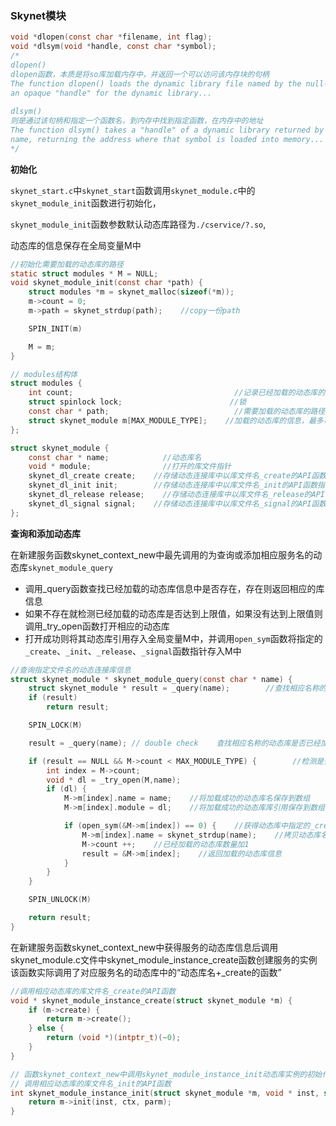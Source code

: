 ### Skynet模块

```c
void *dlopen(const char *filename, int flag);
void *dlsym(void *handle, const char *symbol);
/*
dlopen()
dlopen函数，本质是将so库加载内存中，并返回一个可以访问该内存块的句柄
The function dlopen() loads the dynamic library file named by the null-terminated string filename and returns
an opaque "handle" for the dynamic library...
    
dlsym()
则是通过该句柄和指定一个函数名，到内存中找到指定函数，在内存中的地址
The function dlsym() takes a "handle" of a dynamic library returned by dlopen() and the null-terminated symbol  
name, returning the address where that symbol is loaded into memory...
*/
```





**初始化**

`skynet_start.c`中`skynet_start`函数调用`skynet_module.c`中的`skynet_module_init`函数进行初始化，

`skynet_module_init`函数参数默认动态库路径为`./cservice/?.so`,

动态库的信息保存在全局变量M中

```c
//初始化需要加载的动态库的路径
static struct modules * M = NULL;
void skynet_module_init(const char *path) {
    struct modules *m = skynet_malloc(sizeof(*m));
    m->count = 0;
    m->path = skynet_strdup(path);    //copy一份path

    SPIN_INIT(m)

    M = m;
}

// modules结构体
struct modules {
    int count;                                    //记录已经加载的动态库的数量
    struct spinlock lock;                        //锁
    const char * path;                            //需要加载的动态库的路径
    struct skynet_module m[MAX_MODULE_TYPE];    //加载的动态库的信息，最多可以加载32个
};

struct skynet_module {
    const char * name;            //动态库名
    void * module;                //打开的库文件指针
    skynet_dl_create create;    //存储动态连接库中以库文件名_create的API函数指针
    skynet_dl_init init;        //存储动态连接库中以库文件名_init的API函数指针
    skynet_dl_release release;    //存储动态连接库中以库文件名_release的API函数指针
    skynet_dl_signal signal;    //存储动态连接库中以库文件名_signal的API函数指针
};
```

**查询和添加动态库**

在新建服务函数skynet_context_new中最先调用的为查询或添加相应服务名的动态库`skynet_module_query`

- 调用_query函数查找已经加载的动态库信息中是否存在，存在则返回相应的库信息
- 如果不存在就检测已经加载的动态库是否达到上限值，如果没有达到上限值则调用_try_open函数打开相应的动态库
- 打开成功则将其动态库引用存入全局变量M中，并调用`open_sym`函数将指定的`_create`、`_init`、`_release`、`_signal`函数指针存入M中

```c
//查询指定文件名的动态连接库信息
struct skynet_module * skynet_module_query(const char * name) {
    struct skynet_module * result = _query(name);        //查找相应名称的动态库是否已经加载
    if (result)
        return result;

    SPIN_LOCK(M)

    result = _query(name); // double check    查找相应名称的动态库是否已经加载

    if (result == NULL && M->count < MAX_MODULE_TYPE) {        //检测是否加载以及加载的数量是否达到上线值
        int index = M->count;
        void * dl = _try_open(M,name);
        if (dl) {
            M->m[index].name = name;    //将加载成功的动态库名保存到数组
            M->m[index].module = dl;    //将加载成功的动态库库引用保存到数组

            if (open_sym(&M->m[index]) == 0) {    //获得动态库中指定的_create、_init、_release、_signal函数指针
                M->m[index].name = skynet_strdup(name);    //拷贝动态库名
                M->count ++;    //已经加载的动态库数量加1
                result = &M->m[index];    //返回加载的动态库信息
            }
        }
    }

    SPIN_UNLOCK(M)

    return result;
}
```



在新建服务函数skynet_context_new中获得服务的动态库信息后调用skynet_module.c文件中skynet_module_instance_create函数创建服务的实例该函数实际调用了对应服务名的动态库中的“动态库名+_create的函数”

```c
//调用相应动态库的库文件名_create的API函数
void * skynet_module_instance_create(struct skynet_module *m) {
    if (m->create) {
        return m->create();
    } else {
        return (void *)(intptr_t)(~0);
    }
}

// 函数skynet_context_new中调用skynet_module_instance_init动态库实例的初始化函数
// 调用相应动态库的库文件名_init的API函数
int skynet_module_instance_init(struct skynet_module *m, void * inst, struct skynet_context *ctx, const char * parm) {
    return m->init(inst, ctx, parm);
}
```

